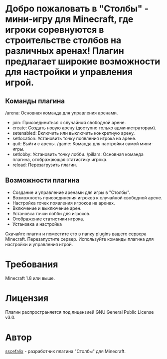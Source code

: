 # Добро пожаловать в "Столбы" - мини-игру для Minecraft, где игроки соревнуются в строительстве столбов на различных аренах! Плагин предлагает широкие возможности для настройки и управления игрой.

## Команды плагина

/arena: Основная команда для управления аренами.
 - join: Присоединиться к случайной свободной арене.
 - create: Создать новую арену (доступно только администраторам).
 - setenabled: Включить или выключить конкретную арену.
 - setlocation: Установить точку появления игрока на арене.
 - quit: Выйти с арены.
/game: Команда для настройки самой мини-игры.
 - setlobby: Установить точку лобби.
/pillars: Основная команда плагина, отображающая статистику игрока.
 - reload: Перезагрузить плагин.


## Возможности плагина

- Создание и управление аренами для игры в "Столбы".
- Возможность присоединения игроков к случайной свободной арене.
- Настройка точек появления игроков на аренах.
- Включение и выключение арен.
- Установка точки лобби для игроков.
- Отображение статистики игрока.
- Установка и настройка

Скачайте плагин и поместите его в папку plugins вашего сервера Minecraft.
Перезапустите сервер.
Используйте команды плагина для настройки и управления игрой.

# Требования

Minecraft 1.8 или выше.

# Лицензия

Плагин распространяется под лицензией GNU General Public License v3.0.

# Автор

[sscefalix](https://github.com/sscefalix) - разработчик плагина "Столбы" для Minecraft.
